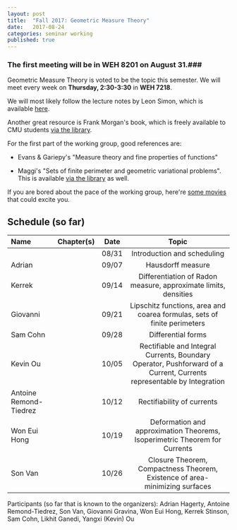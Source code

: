 ```yaml
---
layout: post
title:  "Fall 2017: Geometric Measure Theory"
date:   2017-08-24
categories: seminar working
published: true
---
```


### The first meeting will be in WEH 8201 on August 31.###

Geometric Measure Theory is voted to be the topic this semester. We will meet every week on **Thursday, 2:30-3:30** in **WEH 7218**.

We will most likely follow the lecture notes by Leon Simon, which is available [here](http://web.stanford.edu/class/math285/ts-gmt.pdf).

Another great resource is Frank Morgan's book, which is freely available to CMU students [via the library](http://www.sciencedirect.com/science/book/9780128044896).

For the first part of the working group, good references are:

  * Evans & Gariepy's "Measure theory and fine properties of functions"

  * Maggi's "Sets of finite perimeter and geometric variational problems". This is available [via the library](http://ebookcentral.proquest.com/lib/cm/detail.action?docID=989154) as well.

If you are bored about the pace of the working group, here're [some movies](https://www.youtube.com/playlist?list=PL0E0n75oNCDleNYItxl93ckbQjSOkCXtQ) that could excite you.

## Schedule (so far) ##

| Name                          | Chapter(s)     | Date                  | Topic                                                         |
|:-----------------------------|:--------------:|:----------------------:|:--------------------------------------------------------------:|
|                              |                | 08/31                 | Introduction and scheduling                                   |
| Adrian                       |                | 09/07                 | Hausdorff measure                                             |
| Kerrek                       |                | 09/14                 | Differentiation of Radon measure, approximate limits, densities |
| Giovanni                     |                | 09/21                 | Lipschitz functions, area and coarea formulas, sets of finite perimeters   |
| Sam Cohn                     |                | 09/28                 | Differential forms                                                          |
| Kevin Ou                     |                | 10/05         | Rectifiable and Integral Currents, Boundary Operator, Pushforward of a Current, Currents representable by Integration |
| Antoine Remond-Tiedrez      |                 | 10/12         | Rectifiability of currents    |
| Won Eui Hong                         |                 | 10/19        | Deformation and approximation Theorems, Isoperimetric Theorem for Currents     |
| Son Van                         |                 | 10/26         | Closure Theorem, Compactness Theorem, Existence of area-minimizing surfaces |

Participants (so far that is known to the organizers): Adrian Hagerty, Antoine Remond-Tiedrez, Son Van, Giovanni Gravina, Won Eui Hong, Kerrek Stinson, Sam Cohn,  Likhit Ganedi, Yangxi (Kevin) Ou
